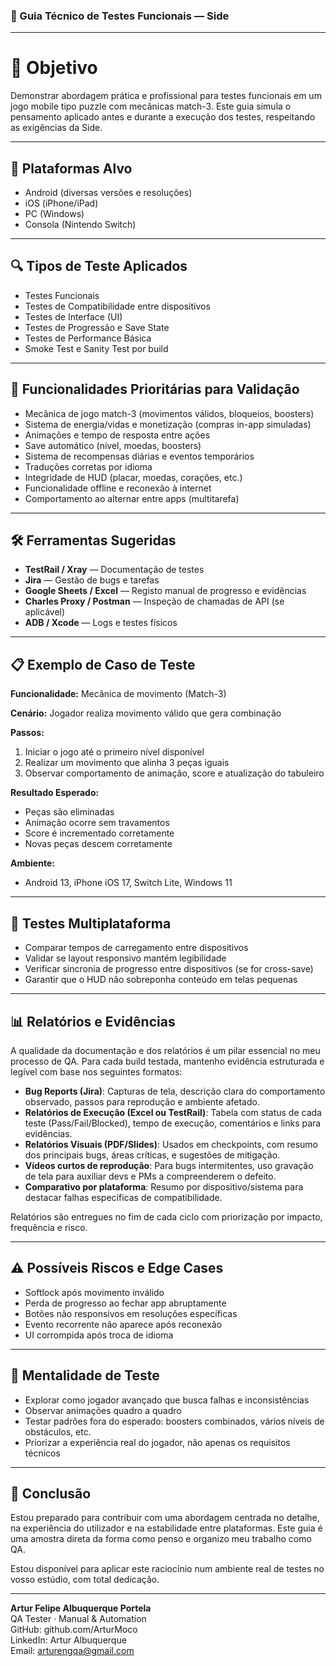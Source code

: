 ### 🧪 Guia Técnico de Testes Funcionais — Side  
---

# 🎯 Objetivo

Demonstrar abordagem prática e profissional para testes funcionais em um jogo mobile tipo puzzle com mecânicas match-3. Este guia simula o pensamento aplicado antes e durante a execução dos testes, respeitando as exigências da Side.

---

## 📱 Plataformas Alvo
- Android (diversas versões e resoluções)
- iOS (iPhone/iPad)
- PC (Windows)
- Consola (Nintendo Switch)

---

## 🔍 Tipos de Teste Aplicados
- Testes Funcionais
- Testes de Compatibilidade entre dispositivos
- Testes de Interface (UI)
- Testes de Progressão e Save State
- Testes de Performance Básica
- Smoke Test e Sanity Test por build

---

## 🧩 Funcionalidades Prioritárias para Validação
- Mecânica de jogo match-3 (movimentos válidos, bloqueios, boosters)
- Sistema de energia/vidas e monetização (compras in-app simuladas)
- Animações e tempo de resposta entre ações
- Save automático (nível, moedas, boosters)
- Sistema de recompensas diárias e eventos temporários
- Traduções corretas por idioma
- Integridade de HUD (placar, moedas, corações, etc.)
- Funcionalidade offline e reconexão à internet
- Comportamento ao alternar entre apps (multitarefa)

---

## 🛠️ Ferramentas Sugeridas
- **TestRail / Xray** — Documentação de testes
- **Jira** — Gestão de bugs e tarefas
- **Google Sheets / Excel** — Registo manual de progresso e evidências
- **Charles Proxy / Postman** — Inspeção de chamadas de API (se aplicável)
- **ADB / Xcode** — Logs e testes físicos

---

## 📋 Exemplo de Caso de Teste

**Funcionalidade:** Mecânica de movimento (Match-3)

**Cenário:** Jogador realiza movimento válido que gera combinação

**Passos:**
1. Iniciar o jogo até o primeiro nível disponível
2. Realizar um movimento que alinha 3 peças iguais
3. Observar comportamento de animação, score e atualização do tabuleiro

**Resultado Esperado:**
- Peças são eliminadas
- Animação ocorre sem travamentos
- Score é incrementado corretamente
- Novas peças descem corretamente

**Ambiente:**
- Android 13, iPhone iOS 17, Switch Lite, Windows 11

---

## 🔁 Testes Multiplataforma
- Comparar tempos de carregamento entre dispositivos
- Validar se layout responsivo mantém legibilidade
- Verificar sincronia de progresso entre dispositivos (se for cross-save)
- Garantir que o HUD não sobreponha conteúdo em telas pequenas

---

## 📊 Relatórios e Evidências
A qualidade da documentação e dos relatórios é um pilar essencial no meu processo de QA. Para cada build testada, mantenho evidência estruturada e legível com base nos seguintes formatos:

- **Bug Reports (Jira)**: Capturas de tela, descrição clara do comportamento observado, passos para reprodução e ambiente afetado.
- **Relatórios de Execução (Excel ou TestRail)**: Tabela com status de cada teste (Pass/Fail/Blocked), tempo de execução, comentários e links para evidências.
- **Relatórios Visuais (PDF/Slides)**: Usados em checkpoints, com resumo dos principais bugs, áreas críticas, e sugestões de mitigação.
- **Vídeos curtos de reprodução**: Para bugs intermitentes, uso gravação de tela para auxiliar devs e PMs a compreenderem o defeito.
- **Comparativo por plataforma**: Resumo por dispositivo/sistema para destacar falhas específicas de compatibilidade.

Relatórios são entregues no fim de cada ciclo com priorização por impacto, frequência e risco.

---

## ⚠️ Possíveis Riscos e Edge Cases
- Softlock após movimento inválido
- Perda de progresso ao fechar app abruptamente
- Botões não responsivos em resoluções específicas
- Evento recorrente não aparece após reconexão
- UI corrompida após troca de idioma

---

## 🧠 Mentalidade de Teste
- Explorar como jogador avançado que busca falhas e inconsistências
- Observar animações quadro a quadro
- Testar padrões fora do esperado: boosters combinados, vários níveis de obstáculos, etc.
- Priorizar a experiência real do jogador, não apenas os requisitos técnicos

---

## 📎 Conclusão
Estou preparado para contribuir com uma abordagem centrada no detalhe, na experiência do utilizador e na estabilidade entre plataformas. Este guia é uma amostra direta da forma como penso e organizo meu trabalho como QA.

Estou disponível para aplicar este raciocínio num ambiente real de testes no vosso estúdio, com total dedicação.

---

**Artur Felipe Albuquerque Portela**  
QA Tester · Manual & Automation  
GitHub: github.com/ArturMoco  
LinkedIn: Artur Albuquerque  
Email: arturengqa@gmail.com


